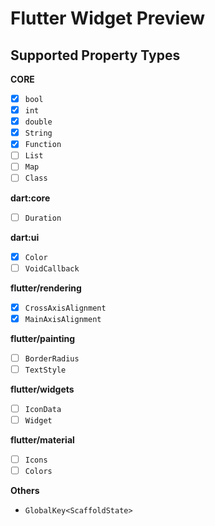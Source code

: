 # Flutter Widget Preview

## Supported Property Types

**CORE**

- [x] `bool`
- [x] `int`
- [x] `double`
- [x] `String`
- [x] `Function`
- [ ] `List`
- [ ] `Map`
- [ ] `Class`

**dart:core**

- [ ] `Duration`

**dart:ui**

- [x] `Color`
- [ ] `VoidCallback`

**flutter/rendering**

- [x] `CrossAxisAlignment`
- [x] `MainAxisAlignment`

**flutter/painting**

- [ ] `BorderRadius`
- [ ] `TextStyle`

**flutter/widgets**

- [ ] `IconData`
- [ ] `Widget`

**flutter/material**

- [ ] `Icons`
- [ ] `Colors`

**Others**

- `GlobalKey<ScaffoldState>`

